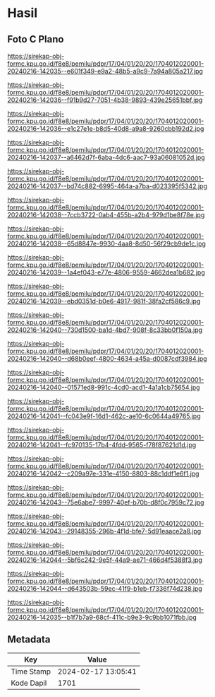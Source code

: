 # Hasil

## Foto C Plano

https://sirekap-obj-formc.kpu.go.id/f8e8/pemilu/pdpr/17/04/01/20/20/1704012020001-20240216-142035--e601f349-e9a2-48b5-a9c9-7a94a805a217.jpg

https://sirekap-obj-formc.kpu.go.id/f8e8/pemilu/pdpr/17/04/01/20/20/1704012020001-20240216-142036--f91b9d27-7051-4b38-9893-439e25651bbf.jpg

https://sirekap-obj-formc.kpu.go.id/f8e8/pemilu/pdpr/17/04/01/20/20/1704012020001-20240216-142036--e1c27e1e-b8d5-40d8-a9a8-9260cbb192d2.jpg

https://sirekap-obj-formc.kpu.go.id/f8e8/pemilu/pdpr/17/04/01/20/20/1704012020001-20240216-142037--a6462d7f-6aba-4dc6-aac7-93a06081052d.jpg

https://sirekap-obj-formc.kpu.go.id/f8e8/pemilu/pdpr/17/04/01/20/20/1704012020001-20240216-142037--bd74c882-6995-464a-a7ba-d023395f5342.jpg

https://sirekap-obj-formc.kpu.go.id/f8e8/pemilu/pdpr/17/04/01/20/20/1704012020001-20240216-142038--7ccb3722-0ab4-455b-a2b4-979d1be8f78e.jpg

https://sirekap-obj-formc.kpu.go.id/f8e8/pemilu/pdpr/17/04/01/20/20/1704012020001-20240216-142038--65d8847e-9930-4aa8-8d50-56f29cb9de1c.jpg

https://sirekap-obj-formc.kpu.go.id/f8e8/pemilu/pdpr/17/04/01/20/20/1704012020001-20240216-142039--1a4ef043-e77e-4806-9559-4662dea1b682.jpg

https://sirekap-obj-formc.kpu.go.id/f8e8/pemilu/pdpr/17/04/01/20/20/1704012020001-20240216-142039--ebd0351d-b0e6-4917-981f-38fa2cf586c9.jpg

https://sirekap-obj-formc.kpu.go.id/f8e8/pemilu/pdpr/17/04/01/20/20/1704012020001-20240216-142040--730d1500-ba1d-4bd7-908f-8c33bb0f150a.jpg

https://sirekap-obj-formc.kpu.go.id/f8e8/pemilu/pdpr/17/04/01/20/20/1704012020001-20240216-142040--d68b0eef-4800-4634-a45a-d0087cdf3984.jpg

https://sirekap-obj-formc.kpu.go.id/f8e8/pemilu/pdpr/17/04/01/20/20/1704012020001-20240216-142040--01571ed8-991c-4cd0-acd1-4a1a1cb75654.jpg

https://sirekap-obj-formc.kpu.go.id/f8e8/pemilu/pdpr/17/04/01/20/20/1704012020001-20240216-142041--fc043e9f-16d1-462c-ae10-6c0644a49765.jpg

https://sirekap-obj-formc.kpu.go.id/f8e8/pemilu/pdpr/17/04/01/20/20/1704012020001-20240216-142041--fc970135-17b4-4fdd-9565-f78f87621d1d.jpg

https://sirekap-obj-formc.kpu.go.id/f8e8/pemilu/pdpr/17/04/01/20/20/1704012020001-20240216-142042--c209a97e-331e-4150-8803-88c1ddf1e6f1.jpg

https://sirekap-obj-formc.kpu.go.id/f8e8/pemilu/pdpr/17/04/01/20/20/1704012020001-20240216-142043--75e6abe7-9997-40ef-b70b-d8f0c7959c72.jpg

https://sirekap-obj-formc.kpu.go.id/f8e8/pemilu/pdpr/17/04/01/20/20/1704012020001-20240216-142043--29148355-296b-4f1d-bfe7-5d91eaace2a8.jpg

https://sirekap-obj-formc.kpu.go.id/f8e8/pemilu/pdpr/17/04/01/20/20/1704012020001-20240216-142044--5bf6c242-9e5f-44a9-ae71-466d4f5388f3.jpg

https://sirekap-obj-formc.kpu.go.id/f8e8/pemilu/pdpr/17/04/01/20/20/1704012020001-20240216-142044--d643503b-59ec-41f9-b1eb-f7336f74d238.jpg

https://sirekap-obj-formc.kpu.go.id/f8e8/pemilu/pdpr/17/04/01/20/20/1704012020001-20240216-142035--b1f7b7a9-68cf-411c-b9e3-9c9bb1071fbb.jpg


## Metadata

| Key        | Value               |
| ---------- | ------------------- |
| Time Stamp | 2024-02-17 13:05:41 |
| Kode Dapil | 1701                |



